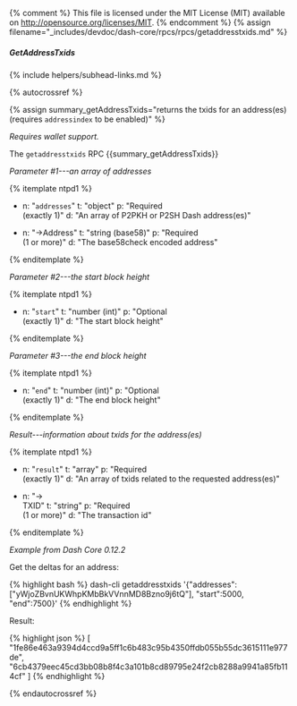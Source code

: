 {% comment %}
This file is licensed under the MIT License (MIT) available on
http://opensource.org/licenses/MIT.
{% endcomment %}
{% assign filename="_includes/devdoc/dash-core/rpcs/rpcs/getaddresstxids.md" %}

##### GetAddressTxids
{% include helpers/subhead-links.md %}

{% autocrossref %}

{% assign summary_getAddressTxids="returns the txids for an address(es) (requires `addressindex` to be enabled)" %}

*Requires wallet support.*

The `getaddresstxids` RPC {{summary_getAddressTxids}}

*Parameter #1---an array of addresses*

{% itemplate ntpd1 %}
- n: "`addresses`"
  t: "object"
  p: "Required<br>(exactly 1)"
  d: "An array of P2PKH or P2SH Dash address(es)"

- n: "→Address"
  t: "string (base58)"
  p: "Required<br>(1 or more)"
  d: "The base58check encoded address"

{% enditemplate %}

*Parameter #2---the start block height*

{% itemplate ntpd1 %}
- n: "`start`"
  t: "number (int)"
  p: "Optional<br>(exactly 1)"
  d: "The start block height"

{% enditemplate %}

*Parameter #3---the end block height*

{% itemplate ntpd1 %}
- n: "`end`"
  t: "number (int)"
  p: "Optional<br>(exactly 1)"
  d: "The end block height"

{% enditemplate %}

*Result---information about txids for the address(es)*

{% itemplate ntpd1 %}
- n: "`result`"
  t: "array"
  p: "Required<br>(exactly 1)"
  d: "An array of txids related to the requested address(es)"

- n: "→<br>TXID"
  t: "string"
  p: "Required<br>(1 or more)"
  d: "The transaction id"

{% enditemplate %}

*Example from Dash Core 0.12.2*

Get the deltas for an address:

{% highlight bash %}
dash-cli getaddresstxids '{"addresses": ["yWjoZBvnUKWhpKMbBkVVnnMD8Bzno9j6tQ"], "start":5000, "end":7500}'
{% endhighlight %}

Result:

{% highlight json %}
[
  "1fe86e463a9394d4ccd9a5ff1c6b483c95b4350ffdb055b55dc3615111e977de",
  "6cb4379eec45cd3bb08b8f4c3a101b8cd89795e24f2cb8288a9941a85fb114cf"
]
{% endhighlight %}

{% endautocrossref %}
